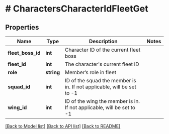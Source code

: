 # # CharactersCharacterIdFleetGet

## Properties

Name | Type | Description | Notes
------------ | ------------- | ------------- | -------------
**fleet_boss_id** | **int** | Character ID of the current fleet boss |
**fleet_id** | **int** | The character&#39;s current fleet ID |
**role** | **string** | Member’s role in fleet |
**squad_id** | **int** | ID of the squad the member is in. If not applicable, will be set to -1 |
**wing_id** | **int** | ID of the wing the member is in. If not applicable, will be set to -1 |

[[Back to Model list]](../../README.md#models) [[Back to API list]](../../README.md#endpoints) [[Back to README]](../../README.md)
